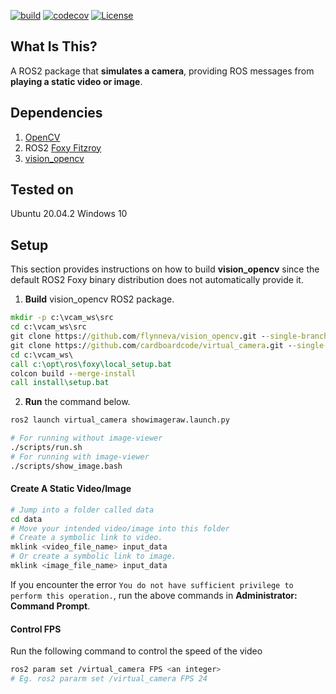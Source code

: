 
[![build](https://github.com/cardboardcode/virtual_camera/actions/workflows/industrial_ci_action.yml/badge.svg)](https://github.com/cardboardcode/virtual_camera/actions/workflows/industrial_ci_action.yml)
[![codecov](https://codecov.io/gh/cardboardcode/virtual_camera/branch/main/graph/badge.svg?token=DITZXL86DN)](https://codecov.io/gh/cardboardcode/virtual_camera)
[![License](https://img.shields.io/badge/License-Apache%202.0-blue.svg)](https://opensource.org/licenses/Apache-2.0)

## **What Is This**?

A ROS2 package that **simulates a camera**, providing ROS messages from **playing a static video or image**.

## **Dependencies**

1. [OpenCV](https://docs.opencv.org/master/d7/d9f/tutorial_linux_install.html)
2. ROS2 [Foxy Fitzroy](https://docs.ros.org/en/foxy/Installation.html)
3. [vision_opencv](https://github.com/ros-perception/vision_opencv/tree/ros2)

## **Tested on**

Ubuntu 20.04.2
Windows 10

## **Setup**
This section provides instructions on how to build **vision_opencv** since the default ROS2 Foxy binary distribution does not automatically provide it.

1. **Build** vision_opencv ROS2 package.

```cmd
mkdir -p c:\vcam_ws\src
cd c:\vcam_ws\src
git clone https://github.com/flynneva/vision_opencv.git --single-branch --branch ros2 --depth 1
git clone https://github.com/cardboardcode/virtual_camera.git --single-branch --branch windows_develop --depth 1
cd c:\vcam_ws\
call c:\opt\ros\foxy\local_setup.bat
colcon build --merge-install
call install\setup.bat
```

2. **Run** the command below.

```bash
ros2 launch virtual_camera showimageraw.launch.py
```

```bash
# For running without image-viewer
./scripts/run.sh
# For running with image-viewer
./scripts/show_image.bash
```

#### **Create A Static Video/Image**

```bash
# Jump into a folder called data
cd data
# Move your intended video/image into this folder
# Create a symbolic link to video.
mklink <video_file_name> input_data
# Or create a symbolic link to image.
mklink <image_file_name> input_data
```
If you encounter the error `You do not have sufficient privilege to perform this operation.`, run the above commands in **Administrator: Command Prompt**.

#### **Control FPS**
Run the following command to control the speed of the video

```bash
ros2 param set /virtual_camera FPS <an integer>
# Eg. ros2 pararm set /virtual_camera FPS 24

```
